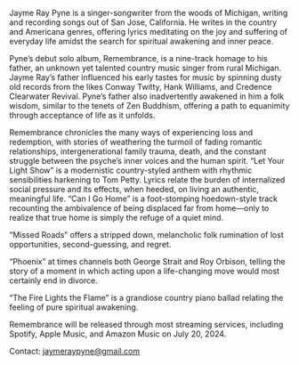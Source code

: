 Jayme Ray Pyne is a singer-songwriter from the woods of Michigan, writing and recording songs out of San Jose, California. He writes in the country and Americana genres, offering lyrics meditating on the joy and suffering of everyday life amidst the search for spiritual awakening and inner peace.

Pyne’s debut solo album, Remembrance, is a nine-track homage to his father, an unknown yet talented country music singer from rural Michigan. Jayme Ray’s father influenced his early tastes for music by spinning dusty old records from the likes Conway Twitty, Hank Williams, and Credence Clearwater Revival. Pyne’s father also inadvertently awakened in him a folk wisdom, similar to the tenets of Zen Buddhism, offering a path to equanimity through acceptance of life as it unfolds.

Remembrance chronicles the many ways of experiencing loss and redemption, with stories of weathering the turmoil of fading romantic relationships, intergenerational family trauma, death, and the constant struggle between the psyche’s inner voices and the human spirit. 
“Let Your Light Show” is a modernistic country-styled anthem with rhythmic sensibilities harkening to Tom Petty. Lyrics relate the burden of internalized social pressure and its effects, when heeded, on living an authentic, meaningful life.
“Can I Go Home” is a foot-stomping hoedown-style track recounting the ambivalence of being displaced far from home—only to realize that true home is simply the refuge of a quiet mind.

“Missed Roads” offers a stripped down, melancholic folk rumination of lost opportunities, second-guessing, and regret.

“Phoenix” at times channels both George Strait and Roy Orbison, telling the story of a moment in which acting upon a life-changing move would most certainly end in divorce.

“The Fire Lights the Flame” is a grandiose country piano ballad relating the feeling of pure spiritual awakening.

Remembrance will be released through most streaming services, including Spotify, Apple Music, and Amazon Music on July 20, 2024.

Contact: jaymeraypyne@gmail.com


<!---
jaymeraypyne/jaymeraypyne is a ✨ special ✨ repository because its `README.md` (this file) appears on your GitHub profile.
You can click the Preview link to take a look at your changes.
--->
